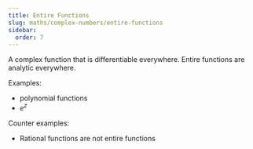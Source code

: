 ```yaml
---
title: Entire Functions
slug: maths/complex-numbers/entire-functions
sidebar:
  order: 7
---
```


A complex function that is differentiable everywhere. Entire functions are
analytic everywhere.

Examples:

- polynomial functions
- $e^z$

Counter examples:

- Rational functions are not entire functions
